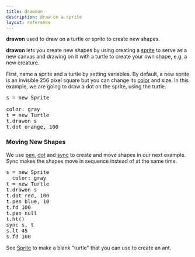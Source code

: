 ```yaml
---
title: drawnon
description: draw on a sprite
layout: reference
---
```


**drawon** used to draw on a turtle or sprite to create new shapes.

**drawon** lets you create new shapes by using creating a [sprite](sprite.html) to serve as a new canvas and drawing on it with a turtle to create your own shape, e.g. a new creature. 

First, name a sprite and a turtle by setting  variables. By default, a new sprite is an invisible 256 pixel square but you can change its [color](colors.html) and size. In this example, we are going to draw a dot on the sprite, using the turtle.   

<!--- what else -->
<pre class="jumbo">
s = new Sprite
<span data-dfn="color">
color: gray</span>
t = new Turtle 
<span data-dfn="draw">t.drawon s</span>
t.dot orange, 100
</pre>

<script type="demo">
penny = null
setup ->
  remove s, t
demo ->
  s = new Sprite
  color: gray
  t = new Turtle 
  t.drawon s
  t.dot orange, 100
</script>

### Moving New Shapes
We use [pen](pen.html), [dot](dot.html) and [sync](sync.html) to create and move  shapes in our next example. Sync makes the shapes move in sequence instead of at the same time. 

<!--- Check speedinfinity and whether sync correct -->
<!--- What does null do (set to default?)  -->
<!--- Add annotations  -->
<pre class="examp">
s = new Sprite
  color: gray
t = new Turtle
t.drawon s
t.dot red, 100
t.pen blue, 10
t.fd 100
t.pen null
t.ht()
sync s, t
s.lt 45
s.fd 100
</pre>
<!--- explain pause -->
<script type="demo">
t = s = b = g = null
setup ->
  ht()
  remove s, t, g, b
demo ->
  s = new Sprite
    color: gray
  t = new Turtle
  t.drawon s
  t.dot red, 50
  t.pen blue, 10
  t.fd 50
  t.pen null
  t.ht()
  sync s, t
  s.lt 90
  s.fd 100
  b = new Sprite
    color: pink
  g = new Turtle
  g.drawon b
  g.dot orange, 50
  g.pen black, 10
  g.fd 50
  g.pen null
  g.ht()
  sync b, g
  b.rt 90
  b.fd 100
</script>

See [Sprite](sprite.html) to make a blank "turtle" that you can use to create an ant.




